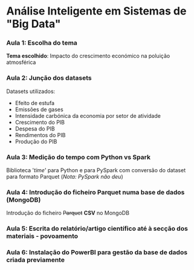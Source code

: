 # Análise Inteligente em Sistemas de "Big Data"

### Aula 1: Escolha do tema

**Tema escolhido**: Impacto do crescimento económico na poluição atmosférica
  
### Aula 2: Junção dos datasets

Datasets utilizados:
- Efeito de estufa
- Emissões de gases
- Intensidade carbónica da economia por setor de atividade
- Crescimento do PIB
- Despesa do PIB
- Rendimentos do PIB
- Produção do PIB

### Aula 3: Medição do tempo com Python vs Spark

Biblioteca '*time*' para Python e para PySpark com conversão do dataset para formato Parquet (*Nota: PySpark não deu*)

### Aula 4: Introdução do ficheiro Parquet numa base de dados (MongoDB)

Introdução do ficheiro ~~Parquet~~ **CSV** no MongoDB

### Aula 5: Escrita do relatório/artigo científico até à secção dos materiais - povoamento

### Aula 6: Instalação do PowerBI para gestão da base de dados criada previamente
